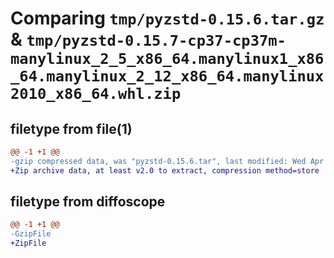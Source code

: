 # Comparing `tmp/pyzstd-0.15.6.tar.gz` & `tmp/pyzstd-0.15.7-cp37-cp37m-manylinux_2_5_x86_64.manylinux1_x86_64.manylinux_2_12_x86_64.manylinux2010_x86_64.whl.zip`

## filetype from file(1)

```diff
@@ -1 +1 @@
-gzip compressed data, was "pyzstd-0.15.6.tar", last modified: Wed Apr  5 05:28:58 2023, max compression
+Zip archive data, at least v2.0 to extract, compression method=store
```

## filetype from diffoscope

```diff
@@ -1 +1 @@
-GzipFile
+ZipFile
```

